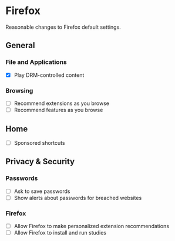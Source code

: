 # Firefox

Reasonable changes to Firefox default settings.

## General

### File and Applications

- [x] Play DRM-controlled content

### Browsing

- [ ] Recommend extensions as you browse
- [ ] Recommend features as you browse

## Home

- [ ] Sponsored shortcuts

## Privacy & Security

### Passwords

- [ ] Ask to save passwords
- [ ] Show alerts about passwords for breached websites

### Firefox

- [ ] Allow Firefox to make personalized extension recommendations
- [ ] Allow Firefox to install and run studies
